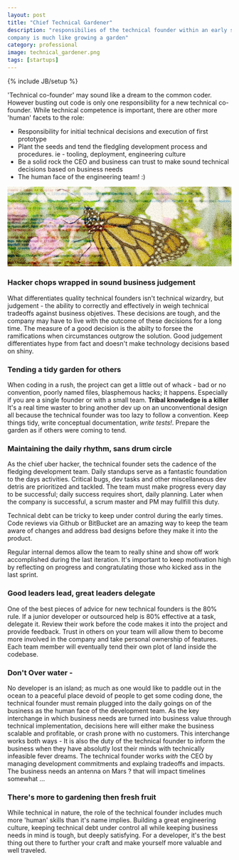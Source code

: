 ```yaml
---
layout: post
title: "Chief Technical Gardener"
description: "responsibilies of the technical founder within an early stage
company is much like growing a garden"
category: professional 
image: technical_gardener.png
tags: [startups]
---
```

{% include JB/setup %}

'Technical co-founder' may sound like a dream to the common coder. However busting out code is only one responsibility for a new technical co-founder.
While technical competence is important, there are other more 'human' facets to the role:

* Responsibility for initial technical decisions and execution of first prototype
* Plant the seeds and tend the fledgling development process and procedures. ie - tooling, deployment, engineering culture
* Be a solid rock the CEO and business can trust to make sound technical decisions based on business needs 
* The human face of the engineering team! :)

![butterfly and code](/images/technical_gardener.png)

### Hacker chops wrapped in sound business judgement
What differentiates quality technical founders isn't technical wizardry, but judgement - the ability to correctly and effectively in weigh technical tradeoffs against business objetives. These decisions are tough, and the company may have to live with the outcome of these decisions for a long time. The measure of a good decision is the abilty to forsee the ramifications when circumstances outgrow the solution. Good judgement differentiates hype from fact and doesn't make technology decisions based on shiny.


### Tending a tidy garden for others
When coding in a rush, the project can get a little out of whack - bad or no convention, poorly named files, blasphemous hacks; it happens. Especially if you are a single founder or with a small team. **Tribal knowledge is a killer**  It's a real time waster to bring another dev up on an unconventional design all because the technical founder was too lazy to follow a convention. Keep things tidy, write conceptual documentation, *write tests!*. Prepare the garden as if others were coming to tend.

### Maintaining the daily rhythm, sans drum circle
As the chief uber hacker, the technical founder sets the cadence of the fledging development team. Daily standups serve as a fantastic foundation to the days activities. Critical bugs, dev tasks and other miscellaneous dev detris are prioritized and tackled. The team must make progress every day to be successful; daily success requires short, daily planning. Later when the company is successful, a scrum master and PM may fullfill this duty.

Technical debt can be tricky to keep under control during the early times. Code reviews via Github or BitBucket are an amazing way to keep the team aware of changes and address bad designs before they make it into the product.

Regular internal demos allow the team to really shine and show off work accomplished during the last iteration. It's important to keep motivation high by reflecting on progress and congratulating those who kicked ass in the last sprint.

### Good leaders lead, great leaders delegate
One of the best pieces of advice for new technical founders is the 80% rule. If a junior developer or outsourced help is 80% effective at a task, delegate it. Review their work before the code makes it into the project and provide feedback. Trust in others on your team will allow them to become more involved in the company and take personal ownership of features. Each team member will eventually tend their own plot of land inside the codebase.

### Don't Over water - 
No developer is an island; as much as one would like to paddle out in the ocean to a peaceful place devoid of people to get some coding done, the technical founder must remain plugged into the daily goings on of the business as the human face of the development team. As the key interchange in which business needs are turned into business value through technical implementation, decisions here will either make the business scalable and profitable, or crash prone with no customers. This interchange works both ways - It is also the duty of the technical founder to inform the business when they have absolutly lost their minds with technically infeasible fever dreams. The technical founder works *with* the CEO by managing development commitments and explaing tradeoffs and impacts. The business needs an antenna on Mars ? that will impact timelines somewhat ...

### There's more to gardening then fresh fruit
While technical in nature, the role of the technical founder includes much more 'human' skills than it's name implies. Building a great engineering culture, keeping technical debt under control all while keeping business needs in mind is tough, but deeply satisfying. For a developer, it's the best thing out there to further your craft and make yourself more valuable and well traveled.
